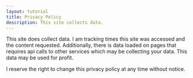 ```yaml
---
layout: tutorial
title: Privacy Policy
description: This site collects data.
---
```


This site does collect data. I am tracking times this site was accessed and the content requested. Additionally, there is data loaded on pages that requires api calls to other services which may be collecting your data. This data may be used for profit.

I reserve the right to change this privacy policy at any time without notice.